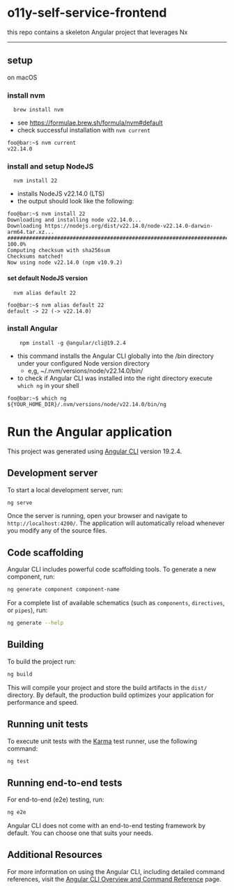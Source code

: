 # o11y-self-service-frontend

this repo contains a skeleton Angular project that leverages Nx

----

## setup

on macOS 
### install nvm
```shell
  brew install nvm
```
   - see https://formulae.brew.sh/formula/nvm#default
   - check successful installation with `nvm current`

```console
foo@bar:~$ nvm current
v22.14.0
```   


### install and setup NodeJS
```shell
  nvm install 22
```
- installs NodeJS v22.14.0 (LTS)
- the output should look like the following:

```console
foo@bar:~$ nvm install 22
Downloading and installing node v22.14.0...
Downloading https://nodejs.org/dist/v22.14.0/node-v22.14.0-darwin-arm64.tar.xz...
############################################################################# 100.0%
Computing checksum with sha256sum
Checksums matched!
Now using node v22.14.0 (npm v10.9.2)
```
   
#### set default NodeJS version

```shell
  nvm alias default 22
```

```console
foo@bar:~$ nvm alias default 22
default -> 22 (-> v22.14.0)
```

### install Angular

```shell
    npm install -g @angular/cli@19.2.4
```

- this command installs the Angular CLI globally into the /bin directory under your configured Node version directory
  - e,g, ~/.nvm/versions/node/v22.14.0/bin/
- to check if Angular CLI was installed into the right directory execute `which ng` in your shell

```console
foo@bar:~$ which ng
${YOUR_HOME_DIR}/.nvm/versions/node/v22.14.0/bin/ng
```

# Run the Angular application

This project was generated using [Angular CLI](https://github.com/angular/angular-cli) version 19.2.4.

## Development server

To start a local development server, run:

```bash
ng serve
```

Once the server is running, open your browser and navigate to `http://localhost:4200/`. The application will automatically reload whenever you modify any of the source files.

## Code scaffolding

Angular CLI includes powerful code scaffolding tools. To generate a new component, run:

```bash
ng generate component component-name
```

For a complete list of available schematics (such as `components`, `directives`, or `pipes`), run:

```bash
ng generate --help
```

## Building

To build the project run:

```bash
ng build
```

This will compile your project and store the build artifacts in the `dist/` directory. By default, the production build optimizes your application for performance and speed.

## Running unit tests

To execute unit tests with the [Karma](https://karma-runner.github.io) test runner, use the following command:

```bash
ng test
```

## Running end-to-end tests

For end-to-end (e2e) testing, run:

```bash
ng e2e
```

Angular CLI does not come with an end-to-end testing framework by default. You can choose one that suits your needs.

## Additional Resources

For more information on using the Angular CLI, including detailed command references, visit the [Angular CLI Overview and Command Reference](https://angular.dev/tools/cli) page.
